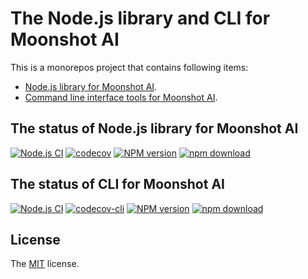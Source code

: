# The Node.js library and CLI for Moonshot AI

This is a monorepos project that contains following items:

- [Node.js library for Moonshot AI](./kimi/).
- [Command line interface tools for Moonshot AI](./kimi-cli/).

## The status of Node.js library for Moonshot AI

[![Node.js CI](https://github.com/JacksonTian/kimi/actions/workflows/test.yaml/badge.svg)](https://github.com/JacksonTian/kimi/actions/workflows/test.yaml)
[![codecov][cov-image]][cov-url]
[![NPM version][npm-image]][npm-url]
[![npm download][download-image]][download-url]

[npm-image]: https://img.shields.io/npm/v/%40jacksontian%2Fkimi
[npm-url]: https://npmjs.org/package/@jacksontian/kimi
[cov-image]: https://codecov.io/gh/JacksonTian/kimi/branch/master/graph/badge.svg
[cov-url]: https://codecov.io/gh/JacksonTian/kimi
[download-image]: https://img.shields.io/npm/dm/%40jacksontian%2Fkimi
[download-url]: https://npmjs.org/package/@jacksontian/kimi

## The status of CLI for Moonshot AI

[![Node.js CI](https://github.com/JacksonTian/kimi/actions/workflows/test-cli.yaml/badge.svg)](https://github.com/JacksonTian/kimi/actions/workflows/test-cli.yaml)
[![codecov-cli][cov-image-cli]][cov-url-cli]
[![NPM version][npm-image-cli]][npm-url-cli]
[![npm download][download-image-cli]][download-url-cli]

[npm-image-cli]: https://img.shields.io/npm/v/%40jacksontian%2Fkimi-cli
[npm-url-cli]: https://npmjs.org/package/@jacksontian/kimi-cli
[cov-image-cli]: https://codecov.io/gh/JacksonTian/kimi/branch/master/graph/badge.svg
[cov-url-cli]: https://codecov.io/gh/JacksonTian/kimi
[download-image-cli]: https://img.shields.io/npm/dm/%40jacksontian%2Fkimi-cli
[download-url-cli]: https://npmjs.org/package/@jacksontian/kimi-cli

## License

The [MIT](./LICENSE) license.

